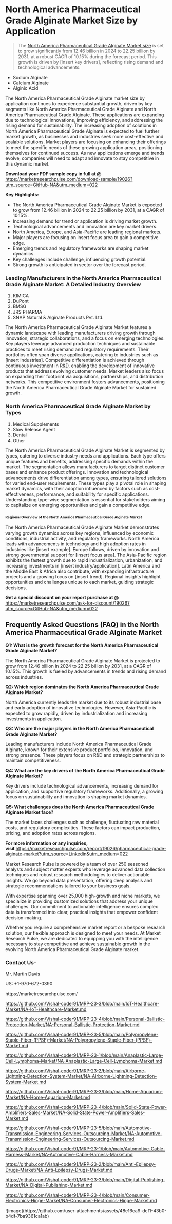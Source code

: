 <h1>North America Pharmaceutical Grade Alginate Market&nbsp;Size by Application</h1><blockquote><p>The <a href="https://marketresearchpulse.com/download-sample/19026?utm_source=GitHub-NA&amp;utm_medium=022">North America Pharmaceutical Grade Alginate Market size</a> is set to grow significantly from 12.46 billion in 2024 to 22.25 billion by 2031, at a robust CAGR of 10.15% during the forecast period. This growth is driven by [insert key drivers], reflecting rising demand and technological advancements.</p></blockquote><ul><li>Sodium Alginate<li> Calcium Alginate<li> Alginic Acid</li></ul><p>The North America Pharmaceutical Grade Alginate market size by application continues to experience substantial growth, driven by key segments like North America Pharmaceutical Grade Alginate and North America Pharmaceutical Grade Alginate. These applications are expanding due to technological innovations, improving efficiency, and addressing the rising demand for sustainability. The increasing adoption of solutions in North America Pharmaceutical Grade Alginate is expected to fuel further market growth, as businesses and industries seek more cost-effective and scalable solutions. Market players are focusing on enhancing their offerings to meet the specific needs of these growing application areas, positioning themselves for continued success. As new applications emerge and trends evolve, companies will need to adapt and innovate to stay competitive in this dynamic market.</p><p><strong>Download your PDF sample copy in full at @ </strong><a href="https://marketresearchpulse.com/download-sample/19026?utm_source=GitHub-NA&amp;utm_medium=022">https://marketresearchpulse.com/download-sample/19026?utm_source=GitHub-NA&amp;utm_medium=022</a></p><p><strong>Key Highlights: </strong></p><ul><li>The North America Pharmaceutical Grade Alginate Market is expected to grow from 12.46 billion in 2024 to 22.25 billion by 2031, at a CAGR of 10.15%.</li><li>Increasing demand for trend or application is driving market growth.</li><li>Technological advancements and innovation are key market drivers.</li><li>North America, Europe, and Asia-Pacific are leading regional markets.</li><li>Major players are focusing on insert focus area to gain a competitive edge.</li><li>Emerging trends and regulatory frameworks are shaping market dynamics.</li><li>Key challenges include challenge, influencing growth potential.</li><li>Strong growth is anticipated in sector over the forecast period.</li></ul><h3>Leading Manufacturers in the North America Pharmaceutical Grade Alginate Market: A Detailed Industry Overview</h3><ol><li>KIMICA</li><li>DuPont</li><li>BMSG</li><li>JRS PHARMA</li><li>SNAP Natural & Alginate Products Pvt. Ltd.</li></ol><div class="flex max-w-full flex-col flex-grow"><div class="min-h-8 text-message flex w-full flex-col items-end gap-2 whitespace-normal break-words [.text-message+&amp;]:mt-5" dir="auto" data-message-author-role="assistant" data-message-id="fd8432e4-4910-450d-b182-61b7bfb0a01f" data-message-model-slug="gpt-4o"><div class="flex w-full flex-col gap-1 empty:hidden first:pt-[3px]"><div class="markdown prose w-full break-words dark:prose-invert light"><p>The North America Pharmaceutical Grade Alginate Market features a dynamic landscape with leading manufacturers driving growth through innovation, strategic collaborations, and a focus on emerging technologies. Key players leverage advanced production techniques and sustainable practices to meet rising demand and regulatory requirements. Their portfolios often span diverse applications, catering to industries such as [insert industries]. Competitive differentiation is achieved through continuous investment in R&amp;D, enabling the development of innovative products that address evolving customer needs. Market leaders also focus on expanding their footprint via acquisitions, partnerships, and distribution networks. This competitive environment fosters advancements, positioning the North America Pharmaceutical Grade Alginate Market for sustained growth.</p></div></div></div></div><h3>North America Pharmaceutical Grade Alginate Market by Types</h3><ol><li>Medical Supplements<li> Slow Release Agent<li> Dental<li> Other</li></ol><div class="flex max-w-full flex-col flex-grow"><div class="min-h-8 text-message flex w-full flex-col items-end gap-2 whitespace-normal break-words [.text-message+&amp;]:mt-5" dir="auto" data-message-author-role="assistant" data-message-id="084470be-0bb7-4664-bddf-5156b4f41249" data-message-model-slug="gpt-4o-mini"><div class="flex w-full flex-col gap-1 empty:hidden first:pt-[3px]"><div class="markdown prose w-full break-words dark:prose-invert light"><p>The North America Pharmaceutical Grade Alginate Market is segmented by types, catering to diverse industry needs and applications. Each type offers unique features and benefits, addressing specific demands within the market. The segmentation allows manufacturers to target distinct customer bases and enhance product offerings. Innovation and technological advancements drive differentiation among types, ensuring tailored solutions for varied end-user requirements. These types play a pivotal role in shaping market dynamics, with their adoption influenced by factors such as cost-effectiveness, performance, and suitability for specific applications. Understanding type-wise segmentation is essential for stakeholders aiming to capitalize on emerging opportunities and gain a competitive edge.</p></div></div></div></div><h3><span style="font-size: 11px;">Regional Overview of the North America Pharmaceutical Grade Alginate Market</span></h3><div class="flex max-w-full flex-col flex-grow"><div class="min-h-8 text-message flex w-full flex-col items-end gap-2 whitespace-normal break-words [.text-message+&amp;]:mt-5" dir="auto" data-message-author-role="assistant" data-message-id="e9038762-ce64-4e30-91c9-9bd413514231" data-message-model-slug="gpt-4o-mini"><div class="flex w-full flex-col gap-1 empty:hidden first:pt-[3px]"><div class="markdown prose w-full break-words dark:prose-invert light"><p>The North America Pharmaceutical Grade Alginate Market demonstrates varying growth dynamics across key regions, influenced by economic conditions, industrial activity, and regulatory frameworks. North America leads with advancements in technology and high adoption rates in industries like [insert example]. Europe follows, driven by innovation and strong governmental support for [insert focus area]. The Asia-Pacific region exhibits the fastest growth due to rapid industrialization, urbanization, and increasing investments in [insert industry/application]. Latin America and the Middle East &amp; Africa also contribute, with expanding infrastructure projects and a growing focus on [insert trend]. Regional insights highlight opportunities and challenges unique to each market, guiding strategic decisions.</p></div></div></div></div><p><strong>Get a special discount on your report purchase at @ </strong><a href="https://marketresearchpulse.com/ask-for-discount/19026?utm_source=GitHub-NA&amp;utm_medium=022">https://marketresearchpulse.com/ask-for-discount/19026?utm_source=GitHub-NA&amp;utm_medium=022</a></p><h2>Frequently Asked Questions (FAQ) in the North America Pharmaceutical Grade Alginate Market</h2><p><strong>Q1: What is the growth forecast for the North America Pharmaceutical Grade Alginate Market?</strong></p><p>The North America Pharmaceutical Grade Alginate Market is projected to grow from 12.46 billion in 2024 to 22.25 billion by 2031, at a CAGR of 10.15%. This growth is fueled by advancements in trends and rising demand across industries.</p><p><strong>Q2: Which region dominates the North America Pharmaceutical Grade Alginate Market?</strong></p><p>North America currently leads the market due to its robust industrial base and early adoption of innovative technologies. However, Asia-Pacific is expected to grow rapidly, driven by industrialization and increasing investments in application.</p><p><strong>Q3: Who are the major players in the North America Pharmaceutical Grade Alginate Market?</strong></p><p>Leading manufacturers include North America Pharmaceutical Grade Alginate, known for their extensive product portfolios, innovation, and strong presence. These players focus on R&amp;D and strategic partnerships to maintain competitiveness.</p><p><strong>Q4: What are the key drivers of the North America Pharmaceutical Grade Alginate Market?</strong></p><p>Key drivers include technological advancements, increasing demand for application, and supportive regulatory frameworks. Additionally, a growing focus on sustainability and innovation is shaping market dynamics.</p><p><strong>Q5: What challenges does the North America Pharmaceutical Grade Alginate Market face?</strong></p><p>The market faces challenges such as challenge, fluctuating raw material costs, and regulatory complexities. These factors can impact production, pricing, and adoption rates across regions.</p><p><strong>For more information or any inquiries, visit&nbsp;</strong><a href="https://marketresearchpulse.com/report/19026/pharmaceutical-grade-alginate-market?utm_source=Linkedin&utm_medium=022">https://marketresearchpulse.com/report/19026/pharmaceutical-grade-alginate-market?utm_source=Linkedin&utm_medium=022</a></p><p>Market Research Pulse is powered by a team of over 250 seasoned analysts and subject matter experts who leverage advanced data collection techniques and robust research methodologies to deliver actionable insights. We go beyond data presentation, offering deep analysis and strategic recommendations tailored to your business goals.</p><p>With expertise spanning over 25,000 high-growth and niche markets, we specialize in providing customized solutions that address your unique challenges. Our commitment to actionable intelligence ensures complex data is transformed into clear, practical insights that empower confident decision-making.</p><p>Whether you require a comprehensive market report or a bespoke research solution, our flexible approach is designed to meet your needs. At Market Research Pulse, we are dedicated to equipping you with the intelligence necessary to stay competitive and achieve sustainable growth in the evolving North America Pharmaceutical Grade Alginate market.</p><h3><strong>Contact Us-</strong></h3><p>Mr. Martin Davis</p><p>US: +1-970-672-0390</p><p>https://marketresearchpulse.com/</p><p><a href="https://github.com/Vishal-coder91/MRP-23-3/blob/main/IoT-Healthcare-Market/NA-IoT-Healthcare-Market.md">https://github.com/Vishal-coder91/MRP-23-3/blob/main/IoT-Healthcare-Market/NA-IoT-Healthcare-Market.md</a></p><p><a href="https://github.com/Vishal-coder91/MRP-23-4/blob/main/Personal-Ballistic-Protection-Market/NA-Personal-Ballistic-Protection-Market.md">https://github.com/Vishal-coder91/MRP-23-4/blob/main/Personal-Ballistic-Protection-Market/NA-Personal-Ballistic-Protection-Market.md</a></p><p><a href="https://github.com/Vishal-coder91/MRP-23-5/blob/main/Polypropylene-Staple-Fiber-(PPSF)-Market/NA-Polypropylene-Staple-Fiber-(PPSF)-Market.md">https://github.com/Vishal-coder91/MRP-23-5/blob/main/Polypropylene-Staple-Fiber-(PPSF)-Market/NA-Polypropylene-Staple-Fiber-(PPSF)-Market.md</a></p><p><a href="https://github.com/Vishal-coder91/MRP-23-1/blob/main/Anaplastic-Large-Cell-Lymphoma-Market/NA-Anaplastic-Large-Cell-Lymphoma-Market.md">https://github.com/Vishal-coder91/MRP-23-1/blob/main/Anaplastic-Large-Cell-Lymphoma-Market/NA-Anaplastic-Large-Cell-Lymphoma-Market.md</a></p><p><a href="https://github.com/Vishal-coder91/MRP-23-2/blob/main/Airborne-Lightning-Detection-System-Market/NA-Airborne-Lightning-Detection-System-Market.md">https://github.com/Vishal-coder91/MRP-23-2/blob/main/Airborne-Lightning-Detection-System-Market/NA-Airborne-Lightning-Detection-System-Market.md</a></p><p><a href="https://github.com/Vishal-coder91/MRP-23-3/blob/main/Home-Aquarium-Market/NA-Home-Aquarium-Market.md">https://github.com/Vishal-coder91/MRP-23-3/blob/main/Home-Aquarium-Market/NA-Home-Aquarium-Market.md</a></p><p><a href="https://github.com/Vishal-coder91/MRP-23-4/blob/main/Solid-State-Power-Amplifiers-Sales-Market/NA-Solid-State-Power-Amplifiers-Sales-Market.md">https://github.com/Vishal-coder91/MRP-23-4/blob/main/Solid-State-Power-Amplifiers-Sales-Market/NA-Solid-State-Power-Amplifiers-Sales-Market.md</a></p><p><a href="https://github.com/Vishal-coder91/MRP-23-5/blob/main/Automotive-Transmission-Engineering-Services-Outsourcing-Market/NA-Automotive-Transmission-Engineering-Services-Outsourcing-Market.md">https://github.com/Vishal-coder91/MRP-23-5/blob/main/Automotive-Transmission-Engineering-Services-Outsourcing-Market/NA-Automotive-Transmission-Engineering-Services-Outsourcing-Market.md</a></p><p><a href="https://github.com/Vishal-coder91/MRP-23-1/blob/main/Automotive-Cable-Harness-Market/NA-Automotive-Cable-Harness-Market.md">https://github.com/Vishal-coder91/MRP-23-1/blob/main/Automotive-Cable-Harness-Market/NA-Automotive-Cable-Harness-Market.md</a></p><p><a href="https://github.com/Vishal-coder91/MRP-23-2/blob/main/Anti-Epilepsy-Drugs-Market/NA-Anti-Epilepsy-Drugs-Market.md">https://github.com/Vishal-coder91/MRP-23-2/blob/main/Anti-Epilepsy-Drugs-Market/NA-Anti-Epilepsy-Drugs-Market.md</a></p><p><a href="https://github.com/Vishal-coder91/MRP-23-3/blob/main/Digital-Publishing-Market/NA-Digital-Publishing-Market.md">https://github.com/Vishal-coder91/MRP-23-3/blob/main/Digital-Publishing-Market/NA-Digital-Publishing-Market.md</a></p><p><a href="https://github.com/Vishal-coder91/MRP-23-4/blob/main/Consumer-Electronics-Hinge-Market/NA-Consumer-Electronics-Hinge-Market.md">https://github.com/Vishal-coder91/MRP-23-4/blob/main/Consumer-Electronics-Hinge-Market/NA-Consumer-Electronics-Hinge-Market.md</a></p>
![image](https://github.com/user-attachments/assets/48e16ca9-dcf1-43b0-b4df-7ba9361ca1ab)
